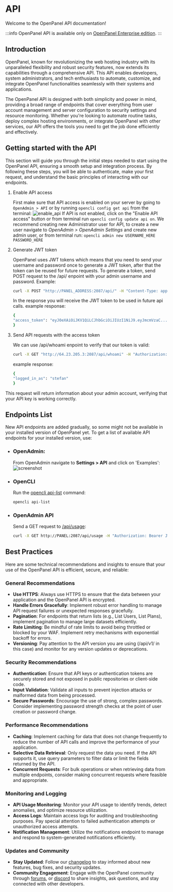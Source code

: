 # API

Welcome to the OpenPanel API documentation!

:::info
OpenPanel API is available only on [OpenPanel Enterprise edition](https://openpanel.com/beta/).
:::

## Introduction

OpenPanel, known for revolutionizing the web hosting industry with its unparalleled flexibility and robust security features, now extends its capabilities through a comprehensive API. This API enables developers, system administrators, and tech enthusiasts to automate, customize, and integrate OpenPanel functionalities seamlessly with their systems and applications.

The OpenPanel API is designed with both simplicity and power in mind, providing a broad range of endpoints that cover everything from user account management and server configuration to security settings and resource monitoring. Whether you're looking to automate routine tasks, deploy complex hosting environments, or integrate OpenPanel with other services, our API offers the tools you need to get the job done efficiently and effectively.


## Getting started with the API

This section will guide you through the initial steps needed to start using the OpenPanel API, ensuring a smooth setup and integration process. By following these steps, you will be able to authenticate, make your first request, and understand the basic principles of interacting with our endpoints.

1. Enable API access

   First make sure that API access is enabled on your server by going to `OpenAdmin > API` or by running `opencli config get api` from the terminal:
   ![enable_api](https://i.postimg.cc/L6vwMQ4t/image.png)
   If API is not enabled, click on the "Enable API access" button or from terminal run `opencli config update api on`.
   We recommend creating new Administrator user for API, to create a new user navigate to *OpenAdmin > OpenAdmin Settings* and create new admin user, or from terminal run: `opencli admin new USERNAME_HERE PASSWORD_HERE`

3. Generate JWT token
   
   OpenPanel uses JWT tokens which means that you need to send your username and password once to generate a JWT token, after that the token can be reused for future requests.
   To generate a token, send POST request to the /api/ enpoint with your admin username and password. Example:
   ```bash
   curl -X POST "http://PANEL_ADDRESS:2087/api/" -H "Content-Type: application/json" -d '{"username":"stefan","password":"megamind728"}'
   ```
   In the response you will receive the JWT token to be used in future api calls. example response:
   ```bash
   {
   "access_token": "eyJ0eXAiOiJKV1QiLCJhbGciOiJIUzI1NiJ9.eyJmcmVzaC.....PvCboDVHkJ1rTerBns"
   }
   ```

4. Send API requests with the access token

   We can use /api/whoami enpoint to verify that our token is valid:
   ```bash
   curl -X GET "http://64.23.205.3:2087/api/whoami" -H "Authorization: Bearer eyJ0eXAiOiJKV1QiLCJhbGciOiJIUzI1NiJ9.eyJmcmVzaCI6ZmFsc2U...kJ1rTerBns"
   ```
   example response:
   ```bash
   {
   "logged_in_as": "stefan"
   }
   ```
  This request will return information about your admin account, verifying that your API key is working correctly.

## Endpoints List

New API endpoints are added gradually, so some might not be available in your installed version of OpenPanel yet. To get a list of available API endpoints for your installed version, use:

- ### OpenAdmin:
  From OpenAdmin navigate to **Settings > API** and click on 'Examples':
  ![screenshot](https://i.postimg.cc/bpMqV3VK/2024-09-05-14-56.png)
  
- ### OpenCLI
  Run the [opencli api-list](/cli/api.html#API-list) command:
  ```bash
  opencli api-list
  ```
- ### OpenAdmin API
  Send a GET request to [/api/usage](/cli/api.html#API-list):
  ```bash
  curl -X GET http://PANEL:2087/api/usage -H "Authorization: Bearer JWT_TOKEN_HERE"
  ```

## Best Practices

Here are some technical recommendations and insights to ensure that your use of the OpenPanel API is efficient, secure, and reliable:

### General Recommendations

- **Use HTTPS**: Always use HTTPS to ensure that the data between your application and the OpenPanel API is encrypted.
- **Handle Errors Gracefully**: Implement robust error handling to manage API request failures or unexpected responses gracefully.
- **Pagination**: For endpoints that return lists (e.g., List Users, List Plans), implement pagination to manage large datasets efficiently.
- **Rate Limiting**: Be mindful of rate limits to avoid being throttled or blocked by your WAF. Implement retry mechanisms with exponential backoff for errors.
- **Versioning**: Pay attention to the API version you are using (/api/v1/ in this case) and monitor for any version updates or deprecations.

### Security Recommendations

- **Authentication**: Ensure that API keys or authentication tokens are securely stored and not exposed in public repositories or client-side code.
- **Input Validation**: Validate all inputs to prevent injection attacks or malformed data from being processed.
- **Secure Passwords**: Encourage the use of strong, complex passwords. Consider implementing password strength checks at the point of user creation or password change.

### Performance Recommendations

- **Caching**: Implement caching for data that does not change frequently to reduce the number of API calls and improve the performance of your application.
- **Selective Data Retrieval**: Only request the data you need. If the API supports it, use query parameters to filter data or limit the fields returned by the API.
- **Concurrent Requests**: For bulk operations or when retrieving data from multiple endpoints, consider making concurrent requests where feasible and appropriate.


### Monitoring and Logging

- **API Usage Monitoring**: Monitor your API usage to identify trends, detect anomalies, and optimize resource utilization.
- **Access Logs**: Maintain access logs for auditing and troubleshooting purposes. Pay special attention to failed authentication attempts or unauthorized access attempts.
- **Notification Management**: Utilize the notifications endpoint to manage and respond to system-generated notifications efficiently.

### Updates and Community

- **Stay Updated**: Follow our [changelog](https://openpanel.com/docs/changelog/intro/) to stay informed about new features, bug fixes, and security updates.
- **Community Engagement**: Engage with the OpenPanel community through [forums](https://community.openpanel.org/), or [discord](https://discord.openpanel.com) to share insights, ask questions, and stay connected with other developers.
